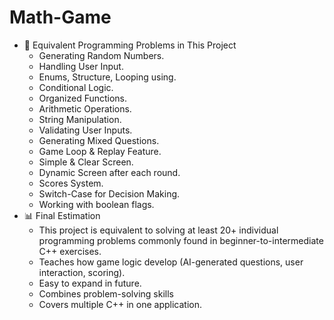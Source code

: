 # Math-Game
 - 🔢 Equivalent Programming Problems in This Project
   - Generating Random Numbers.
   - Handling User Input.
   - Enums, Structure, Looping using.
   - Conditional Logic.
   - Organized Functions.
   - Arithmetic Operations.
   - String Manipulation.
   - Validating User Inputs.
   - Generating Mixed Questions.
   - Game Loop & Replay Feature.
   - Simple & Clear Screen.
   - Dynamic Screen after each round.
   - Scores System.
   - Switch-Case for Decision Making.
   - Working with boolean flags.
 - 📊 Final Estimation
   - This project is equivalent to solving at least 20+ individual programming problems commonly found in beginner-to-intermediate C++ exercises.
   - Teaches how game logic develop (AI-generated questions, user interaction, scoring).
   - Easy to expand in future.
   - Combines problem-solving skills
   - Covers multiple C++ in one application.
